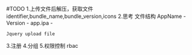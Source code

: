 #TODO
1.上传文件后解压，获取文件identifier,bundle_name,bundle_version,icons
2.思考 文件结构
    AppName - Version - app.ipa
                      -


    Jquery upload file
3.注册
4.分组
5.权限控制 rbac
